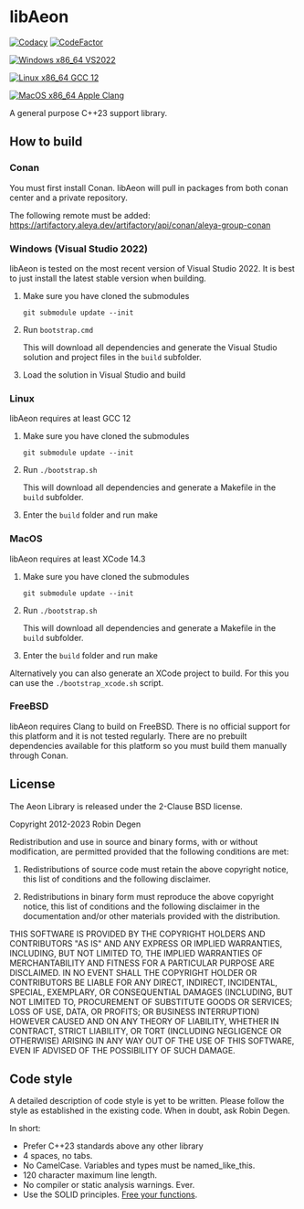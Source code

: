 libAeon
==============

[![Codacy](https://app.codacy.com/project/badge/Grade/4ac90bb028b34818a9a671792bb648e2)](https://app.codacy.com/gh/aleya-dev/libaeon/dashboard?utm_source=gh&utm_medium=referral&utm_content=&utm_campaign=Badge_grade)
[![CodeFactor](https://www.codefactor.io/repository/github/aleya-dev/libaeon/badge)](https://www.codefactor.io/repository/github/aleya-dev/libaeon)

[![Windows x86_64 VS2022](https://github.com/aleya-dev/libaeon/actions/workflows/windows_x86_64_vs2022.yml/badge.svg?branch=master)](https://github.com/aleya-dev/libaeon/actions/workflows/windows_x86_64_vs2022.yml)

[![Linux x86_64 GCC 12](https://github.com/aleya-dev/libaeon/actions/workflows/linux_x86_64_gcc12.yml/badge.svg?branch=master)](https://github.com/aleya-dev/libaeon/actions/workflows/linux_x86_64_gcc12.yml)

[![MacOS x86_64 Apple Clang](https://github.com/aleya-dev/libaeon/actions/workflows/macos_x86_64_apple_clang.yml/badge.svg)](https://github.com/aleya-dev/libaeon/actions/workflows/macos_x86_64_apple_clang.yml)

A general purpose C++23 support library.

How to build
--------------
### Conan
You must first install Conan. libAeon will pull in packages from both conan center and a private repository.

The following remote must be added:
https://artifactory.aleya.dev/artifactory/api/conan/aleya-group-conan

### Windows (Visual Studio 2022)

libAeon is tested on the most recent version of Visual Studio 2022. It is best to just install the latest stable version when building.

1.  Make sure you have cloned the submodules

    ```git submodule update --init```

2.  Run `bootstrap.cmd`

    This will download all dependencies and generate the Visual Studio solution and project files in the `build` subfolder.

3.  Load the solution in Visual Studio and build

### Linux

libAeon requires at least GCC 12

1.  Make sure you have cloned the submodules

    ```git submodule update --init```

2.  Run `./bootstrap.sh`

    This will download all dependencies and generate a Makefile in the `build` subfolder.

3.  Enter the `build` folder and run make

### MacOS

libAeon requires at least XCode 14.3

1.  Make sure you have cloned the submodules

    ```git submodule update --init```

2.  Run `./bootstrap.sh`

    This will download all dependencies and generate a Makefile in the `build` subfolder.

3.  Enter the `build` folder and run make

Alternatively you can also generate an XCode project to build. For this you can use the `./bootstrap_xcode.sh` script.

### FreeBSD

libAeon requires Clang to build on FreeBSD. There is no official support for this platform and it is not tested regularly.
There are no prebuilt dependencies available for this platform so you must build them manually through Conan.

License
--------------
The Aeon Library is released under the 2-Clause BSD license.

Copyright 2012-2023 Robin Degen

Redistribution and use in source and binary forms, with or without modification, are permitted provided that the
following conditions are met:

1.  Redistributions of source code must retain the above copyright notice, this list of conditions and the following
    disclaimer.

2.  Redistributions in binary form must reproduce the above copyright notice, this list of conditions and the following
    disclaimer in the documentation and/or other materials provided with the distribution.

THIS SOFTWARE IS PROVIDED BY THE COPYRIGHT HOLDERS AND CONTRIBUTORS "AS IS" AND ANY EXPRESS OR IMPLIED WARRANTIES,
INCLUDING, BUT NOT LIMITED TO, THE IMPLIED WARRANTIES OF MERCHANTABILITY AND FITNESS FOR A PARTICULAR PURPOSE ARE
DISCLAIMED. IN NO EVENT SHALL THE COPYRIGHT HOLDER OR CONTRIBUTORS BE LIABLE FOR ANY DIRECT, INDIRECT, INCIDENTAL,
SPECIAL, EXEMPLARY, OR CONSEQUENTIAL DAMAGES (INCLUDING, BUT NOT LIMITED TO, PROCUREMENT OF SUBSTITUTE GOODS OR
SERVICES; LOSS OF USE, DATA, OR PROFITS; OR BUSINESS INTERRUPTION) HOWEVER CAUSED AND ON ANY THEORY OF LIABILITY,
WHETHER IN CONTRACT, STRICT LIABILITY, OR TORT (INCLUDING NEGLIGENCE OR OTHERWISE) ARISING IN ANY WAY OUT OF THE USE OF
THIS SOFTWARE, EVEN IF ADVISED OF THE POSSIBILITY OF SUCH DAMAGE.

Code style
--------------
A detailed description of code style is yet to be written. Please follow the 
style as established in the existing code. When in doubt, ask Robin Degen.

In short:

-   Prefer C++23 standards above any other library
-   4 spaces, no tabs.
-   No CamelCase. Variables and types must be named_like_this.
-   120 character maximum line length.
-   No compiler or static analysis warnings. Ever.
-   Use the SOLID principles. [Free your functions](https://www.youtube.com/watch?v=WLDT1lDOsb4).
